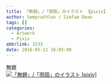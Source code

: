 ```yaml
---
title: 「無題」/「雨陌」のイラスト 【pixiv】
author: Semprathlon / Simfae Dean
tags: []
categories:
  - Artwork
  - Pixiv
abbrlink: 3233
date: 2016-05-21 16:03:00
---
```

無題<br />[<img width="1000" height="1276" style="display:none;" data-src="https://i.pximg.net/img-original/img/2016/05/21/16/03/10/56986712_p0.png" src="__ASSETS_HOST_NAME__/2017/04/56986712_p0.png" alt="「無題」/「雨陌」のイラスト [pixiv]"/><img src="__ASSETS_HOST_NAME__/2017/04/56986712_p0_master1200.jpg" alt="「無題」/「雨陌」のイラスト [pixiv]"/>](http://www.pixiv.net/member_illust.php?illust_id=56986712&amp;mode=medium)<br />
